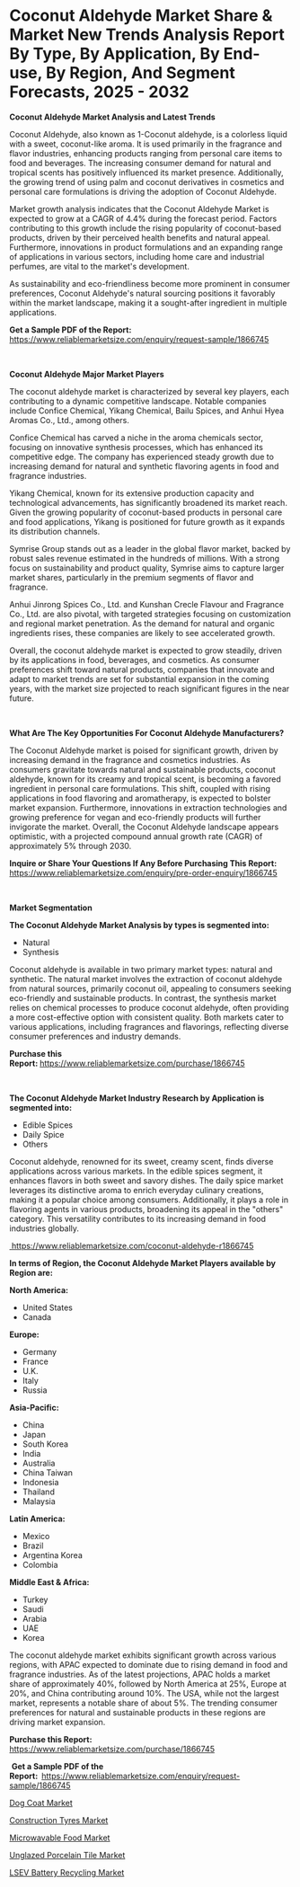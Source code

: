 <p><h1>Coconut Aldehyde Market Share & Market New Trends Analysis Report By Type, By Application, By End-use, By Region, And Segment Forecasts, 2025 - 2032</h1></p><p><strong>Coconut Aldehyde Market Analysis and Latest Trends</strong></p>
<p><p>Coconut Aldehyde, also known as 1-Coconut aldehyde, is a colorless liquid with a sweet, coconut-like aroma. It is used primarily in the fragrance and flavor industries, enhancing products ranging from personal care items to food and beverages. The increasing consumer demand for natural and tropical scents has positively influenced its market presence. Additionally, the growing trend of using palm and coconut derivatives in cosmetics and personal care formulations is driving the adoption of Coconut Aldehyde.</p><p>Market growth analysis indicates that the Coconut Aldehyde Market is expected to grow at a CAGR of 4.4% during the forecast period. Factors contributing to this growth include the rising popularity of coconut-based products, driven by their perceived health benefits and natural appeal. Furthermore, innovations in product formulations and an expanding range of applications in various sectors, including home care and industrial perfumes, are vital to the market's development. </p><p>As sustainability and eco-friendliness become more prominent in consumer preferences, Coconut Aldehyde's natural sourcing positions it favorably within the market landscape, making it a sought-after ingredient in multiple applications.</p></p>
<p><strong>Get a Sample PDF of the Report:&nbsp;</strong> <a href="https://www.reliablemarketsize.com/enquiry/request-sample/1866745?utm_campaign=2218&utm_medium=2&utm_source=Github&utm_content=ia&utm_term=31012025&utm_id=coconut-aldehyde">https://www.reliablemarketsize.com/enquiry/request-sample/1866745</a></p>
<p>&nbsp;</p>
<p><strong>Coconut Aldehyde Major Market Players</strong></p>
<p><p>The coconut aldehyde market is characterized by several key players, each contributing to a dynamic competitive landscape. Notable companies include Confice Chemical, Yikang Chemical, Bailu Spices, and Anhui Hyea Aromas Co., Ltd., among others. </p><p>Confice Chemical has carved a niche in the aroma chemicals sector, focusing on innovative synthesis processes, which has enhanced its competitive edge. The company has experienced steady growth due to increasing demand for natural and synthetic flavoring agents in food and fragrance industries.</p><p>Yikang Chemical, known for its extensive production capacity and technological advancements, has significantly broadened its market reach. Given the growing popularity of coconut-based products in personal care and food applications, Yikang is positioned for future growth as it expands its distribution channels.</p><p>Symrise Group stands out as a leader in the global flavor market, backed by robust sales revenue estimated in the hundreds of millions. With a strong focus on sustainability and product quality, Symrise aims to capture larger market shares, particularly in the premium segments of flavor and fragrance.</p><p>Anhui Jinrong Spices Co., Ltd. and Kunshan Crecle Flavour and Fragrance Co., Ltd. are also pivotal, with targeted strategies focusing on customization and regional market penetration. As the demand for natural and organic ingredients rises, these companies are likely to see accelerated growth.</p><p>Overall, the coconut aldehyde market is expected to grow steadily, driven by its applications in food, beverages, and cosmetics. As consumer preferences shift toward natural products, companies that innovate and adapt to market trends are set for substantial expansion in the coming years, with the market size projected to reach significant figures in the near future.</p></p>
<p>&nbsp;</p>
<p><strong>What Are The Key Opportunities For Coconut Aldehyde Manufacturers?</strong></p>
<p><p>The Coconut Aldehyde market is poised for significant growth, driven by increasing demand in the fragrance and cosmetics industries. As consumers gravitate towards natural and sustainable products, coconut aldehyde, known for its creamy and tropical scent, is becoming a favored ingredient in personal care formulations. This shift, coupled with rising applications in food flavoring and aromatherapy, is expected to bolster market expansion. Furthermore, innovations in extraction technologies and growing preference for vegan and eco-friendly products will further invigorate the market. Overall, the Coconut Aldehyde landscape appears optimistic, with a projected compound annual growth rate (CAGR) of approximately 5% through 2030.</p></p>
<p><strong>Inquire or Share Your Questions If Any Before Purchasing This Report:</strong> <a href="https://www.reliablemarketsize.com/enquiry/pre-order-enquiry/1866745?utm_campaign=2218&utm_medium=2&utm_source=Github&utm_content=ia&utm_term=31012025&utm_id=coconut-aldehyde">https://www.reliablemarketsize.com/enquiry/pre-order-enquiry/1866745</a></p>
<p>&nbsp;</p>
<p><strong>Market Segmentation</strong></p>
<p><strong>The Coconut Aldehyde Market Analysis by types is segmented into:</strong></p>
<p><ul><li>Natural</li><li>Synthesis</li></ul></p>
<p><p>Coconut aldehyde is available in two primary market types: natural and synthetic. The natural market involves the extraction of coconut aldehyde from natural sources, primarily coconut oil, appealing to consumers seeking eco-friendly and sustainable products. In contrast, the synthesis market relies on chemical processes to produce coconut aldehyde, often providing a more cost-effective option with consistent quality. Both markets cater to various applications, including fragrances and flavorings, reflecting diverse consumer preferences and industry demands.</p></p>
<p><strong>Purchase this Report:&nbsp;</strong><a href="https://www.reliablemarketsize.com/purchase/1866745?utm_campaign=2218&utm_medium=2&utm_source=Github&utm_content=ia&utm_term=31012025&utm_id=coconut-aldehyde">https://www.reliablemarketsize.com/purchase/1866745</a></p>
<p>&nbsp;</p>
<p><strong>The Coconut Aldehyde Market Industry Research by Application is segmented into:</strong></p>
<p><ul><li>Edible Spices</li><li>Daily Spice</li><li>Others</li></ul></p>
<p><p>Coconut aldehyde, renowned for its sweet, creamy scent, finds diverse applications across various markets. In the edible spices segment, it enhances flavors in both sweet and savory dishes. The daily spice market leverages its distinctive aroma to enrich everyday culinary creations, making it a popular choice among consumers. Additionally, it plays a role in flavoring agents in various products, broadening its appeal in the "others" category. This versatility contributes to its increasing demand in food industries globally.</p></p>
<p><a href="https://www.reliablemarketsize.com/coconut-aldehyde-r1866745?utm_campaign=2218&utm_medium=2&utm_source=Github&utm_content=ia&utm_term=31012025&utm_id=coconut-aldehyde">&nbsp;https://www.reliablemarketsize.com/coconut-aldehyde-r1866745</a></p>
<p><strong>In terms of Region, the Coconut Aldehyde Market Players available by Region are:</strong></p>
<p>
    <p> <strong> North America: </strong>
        <ul>
            <li>United States</li>
            <li>Canada</li>
        </ul>
        </p> 
    <p> <strong> Europe: </strong>
        <ul>
            <li>Germany</li>
            <li>France</li>
            <li>U.K.</li>
            <li>Italy</li>
            <li>Russia</li>
        </ul>
        </p> 
    <p> <strong> Asia-Pacific: </strong>
        <ul>
            <li>China</li>
            <li>Japan</li>
            <li>South Korea</li>
            <li>India</li>
            <li>Australia</li>
            <li>China Taiwan</li>
            <li>Indonesia</li>
            <li>Thailand</li>
            <li>Malaysia</li>
        </ul>
        </p> 
    <p> <strong> Latin America: </strong>
        <ul>
            <li>Mexico</li>
            <li>Brazil</li>
            <li>Argentina Korea</li>
            <li>Colombia</li>
        </ul>
        </p> 
    <p> <strong> Middle East & Africa: </strong>
        <ul>
            <li>Turkey</li>
            <li>Saudi</li>
            <li>Arabia</li>
            <li>UAE</li>
            <li>Korea</li>
        </ul>
    </p>
    </p>
<p><p>The coconut aldehyde market exhibits significant growth across various regions, with APAC expected to dominate due to rising demand in food and fragrance industries. As of the latest projections, APAC holds a market share of approximately 40%, followed by North America at 25%, Europe at 20%, and China contributing around 10%. The USA, while not the largest market, represents a notable share of about 5%. The trending consumer preferences for natural and sustainable products in these regions are driving market expansion.</p></p>
<p><strong>Purchase this Report: </strong><a href="https://www.reliablemarketsize.com/purchase/1866745?utm_campaign=2218&utm_medium=2&utm_source=Github&utm_content=ia&utm_term=31012025&utm_id=coconut-aldehyde">https://www.reliablemarketsize.com/purchase/1866745</a></p>
<p>&nbsp;<strong>Get a Sample PDF of the Report:&nbsp;&nbsp;</strong><a href="https://www.reliablemarketsize.com/enquiry/request-sample/1866745?utm_campaign=2218&utm_medium=2&utm_source=Github&utm_content=ia&utm_term=31012025&utm_id=coconut-aldehyde">https://www.reliablemarketsize.com/enquiry/request-sample/1866745</a></p>
<p><strong></strong></p>
<p><p><a href="https://www.linkedin.com/pulse/future-trends-dog-coat-market-2025-2032-size-projected-ltzoc?utm_campaign=2218&utm_medium=2&utm_source=Github&utm_content=ia&utm_term=31012025&utm_id=coconut-aldehyde">Dog Coat Market</a></p><p><a href="https://www.linkedin.com/pulse/construction-tyres-market-analysis-report-2025-2032-hoh7f?utm_campaign=2218&utm_medium=2&utm_source=Github&utm_content=ia&utm_term=31012025&utm_id=coconut-aldehyde">Construction Tyres Market</a></p><p><a href="https://www.linkedin.com/pulse/estimating-size-growth-potential-microwavable-food-market-2mkne?utm_campaign=2218&utm_medium=2&utm_source=Github&utm_content=ia&utm_term=31012025&utm_id=coconut-aldehyde">Microwavable Food Market</a></p><p><a href="https://github.com/edacruz6/Market-Research-Report-List-1/blob/main/unglazed-porcelain-tile-market.md?utm_campaign=2218&utm_medium=2&utm_source=Github&utm_content=ia&utm_term=31012025&utm_id=coconut-aldehyde">Unglazed Porcelain Tile Market</a></p><p><a href="https://www.linkedin.com/pulse/lucrative-growth-lsev-battery-recycling-market-forecasted-r45gf?utm_campaign=2218&utm_medium=2&utm_source=Github&utm_content=ia&utm_term=31012025&utm_id=coconut-aldehyde">LSEV Battery Recycling Market</a></p></p>